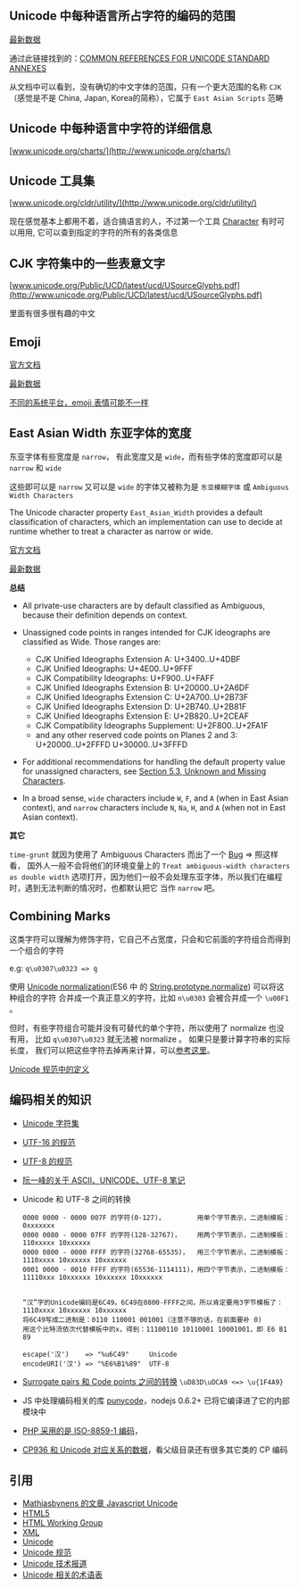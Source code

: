 
## Unicode 中每种语言所占字符的编码的范围

[最新数据](http://www.unicode.org/Public/UCD/latest/ucd/Blocks.txt)


通过此链接找到的：[COMMON REFERENCES FOR UNICODE STANDARD ANNEXES](http://www.unicode.org/reports/tr41/tr41-17.html)

从文档中可以看到，没有确切的中文字体的范围，只有一个更大范围的名称 `CJK`（感觉是不是
China, Japan, Korea的简称），它属于 `East Asian Scripts` 范畴


## Unicode 中每种语言中字符的详细信息

[www.unicode.org/charts/](http://www.unicode.org/charts/)


## Unicode 工具集

[www.unicode.org/cldr/utility/](http://www.unicode.org/cldr/utility/)

现在感觉基本上都用不着，适合搞语言的人，不过第一个工具 
[Character](http://www.unicode.org/cldr/utility/character.jsp) 有时可以用用,
它可以查到指定的字符的所有的各类信息


## CJK 字符集中的一些表意文字

[www.unicode.org/Public/UCD/latest/ucd/USourceGlyphs.pdf](http://www.unicode.org/Public/UCD/latest/ucd/USourceGlyphs.pdf)

里面有很多很有趣的中文

## Emoji

[官方文档](http://www.unicode.org/reports/tr51/)

[最新数据](http://www.unicode.org/Public/emoji/latest/emoji-data.txt)

[不同的系统平台，emoji 表情可能不一样](http://apps.timwhitlock.info/emoji/tables/unicode)

## East Asian Width 东亚字体的宽度

东亚字体有些宽度是 `narrow`， 有此宽度又是 `wide`，而有些字体的宽度即可以是 `narrow` 和 `wide`

这些即可以是 `narrow` 又可以是 `wide` 的字体又被称为是 `东亚模糊字体` 或 `Ambiguous Width Characters`

The Unicode character property `East_Asian_Width` provides a default 
classification of characters, which an implementation can use to 
decide at runtime whether to treat a character as narrow or wide.

[官方文档](http://unicode.org/reports/tr11/)

[最新数据](http://www.unicode.org/Public/UCD/latest/ucd/EastAsianWidth.txt)



**总结**

* All private-use characters are by default classified as Ambiguous, because their definition depends on context.

* Unassigned code points in ranges intended for CJK ideographs are classified as Wide. Those ranges are:

  - CJK Unified Ideographs Extension A:       U+3400..U+4DBF
  - CJK Unified Ideographs:                   U+4E00..U+9FFF
  - CJK Compatibility Ideographs:             U+F900..U+FAFF
  - CJK Unified Ideographs Extension B:      U+20000..U+2A6DF
  - CJK Unified Ideographs Extension C:      U+2A700..U+2B73F
  - CJK Unified Ideographs Extension D:      U+2B740..U+2B81F
  - CJK Unified Ideographs Extension E:      U+2B820..U+2CEAF
  - CJK Compatibility Ideographs Supplement: U+2F800..U+2FA1F
  - and any other reserved code points on Planes 2 and 3:   U+20000..U+2FFFD  U+30000..U+3FFFD

* For additional recommendations for handling the default property value for unassigned characters, see [Section 5.3, Unknown and Missing Characters](http://www.unicode.org/versions/Unicode8.0.0/ch05.pdf).

* In a broad sense, `wide` characters include `W`, `F`, and `A` (when in East Asian context), and `narrow` characters include `N`, `Na`, `H`, and `A` (when not in East Asian context).

**其它**

`time-grunt` 就因为使用了 Ambiguous Characters 而出了一个 
[Bug](https://github.com/sindresorhus/time-grunt/issues/52) => 照这样看，
国外人一般不会将他们的环境变量上的 `Treat ambiguous-width characters as double width` 
选项打开，因为他们一般不会处理东亚字体，所以我们在编程时，遇到无法判断的情况时，也都默认把它
当作 `narrow` 吧。


## Combining Marks

这类字符可以理解为修饰字符，它自己不占宽度，只会和它前面的字符组合而得到一个组合的字符

e.g: `q\u0307\u0323 => q̣̇`

使用 [Unicode normalization](http://unicode.org/reports/tr15/)(ES6 中
的 [String.prototype.normalize](http://git.io/unorm)) 可以将这种组合的字符
合并成一个真正意义的字符，比如 `n\u0303` 会被合并成一个 `\u00F1` 。

但时，有些字符组合可能并没有可替代的单个字符，所以使用了 normalize 也没有用，
比如 `q\u0307\u0323` 就无法被 normalize 。 如果只是要计算字符串的实际长度，
我们可以把这些字符去掉再来计算，可以[参考这里](https://mathiasbynens.be/notes/javascript-unicode#accounting-for-other-combining-marks)。

[Unicode 规范中的定义](http://www.unicode.org/versions/Unicode7.0.0/ch03.pdf#G30602)


## 编码相关的知识

* [Unicode 字符集](http://en.wikibooks.org/wiki/Unicode/Character_reference/0000-0FFF)
* [UTF-16 的规范](https://tools.ietf.org/html/rfc2781)
* [UTF-8 的规范](https://tools.ietf.org/html/rfc2279)
* [阮一峰的关于 ASCII、UNICODE、UTF-8 笔记](http://www.ruanyifeng.com/blog/2007/10/ascii_unicode_and_utf-8.html)
* Unicode 和 UTF-8 之间的转换
  
  ```
  0000 0000 - 0000 007F 的字符(0-127)，        用单个字节表示，二进制模板：0xxxxxxx
  0000 0080 - 0000 07FF 的字符(128-32767)，    用两个字节表示，二进制模板：110xxxxx 10xxxxxx
  0000 0800 - 0000 FFFF 的字符(32768-65535)，  用三个字节表示，二进制模板：1110xxxx 10xxxxxx 10xxxxxx
  0001 0000 - 0010 FFFF 的字符(65536-1114111)，用四个字节表示，二进制模板：11110xxx 10xxxxxx 10xxxxxx 10xxxxxx


  “汉”字的Unicode编码是6C49。6C49在0800-FFFF之间，所以肯定要用3字节模板了：1110xxxx 10xxxxxx 10xxxxxx
  将6C49写成二进制是：0110 110001 001001（注意不够的话，在前面要补 0)
  用这个比特流依次代替模板中的x，得到：11100110 10110001 10001001，即 E6 B1 89

  escape('汉')    => "%u6C49"     Unicode
  encodeURI('汉') => "%E6%B1%89"  UTF-8
  ```


* [Surrogate pairs 和 Code points 之间的转换](https://mathiasbynens.be/notes/javascript-encoding#surrogate-pairs) `\uD83D\uDCA9 <=> \u{1F4A9}`
* JS 中处理编码相关的库 [punycode](https://github.com/bestiejs/punycode.js)，nodejs 0.6.2+ 已将它编译进了它的内部模块中
* [PHP 采用的是 ISO-8859-1 编码](http://flourishlib.com/docs/UTF-8)，
* [CP936 和 Unicode 对应关系的数据](http://www.unicode.org/Public/MAPPINGS/VENDORS/MICSFT/WINDOWS/CP936.TXT)，看父级目录还有很多其它类的 CP 编码


## 引用

* [Mathiasbynens 的文章 Javascript Unicode](https://mathiasbynens.be/notes/javascript-unicode)
* [HTML5](http://www.w3.org/TR/html5/)
* [HTML Working Group](http://www.w3.org/html/wg/)
* [XML](http://www.w3.org/TR/xml/)
* [Unicode](http://www.unicode.org/)
* [Unicode 规范](http://www.unicode.org/versions/latest/)
* [Unicode 技术报道](http://www.unicode.org/reports/)
* [Unicode 相关的术语表](http://www.unicode.org/glossary/)

